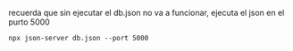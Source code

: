 recuerda que sin ejecutar el db.json no va a funcionar, ejecuta el json en el purto 5000
```
npx json-server db.json --port 5000
```
